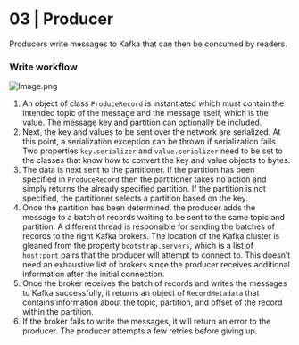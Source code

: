 # 03 | Producer

Producers write messages to Kafka that can then be consumed by readers.

### Write workflow

![Image.png](https://res.craft.do/user/full/ff254a62-8b8f-1fb3-8fb0-7eba2a9eb4d4/doc/F290208A-B03E-4CDC-BA7F-3F7113B5CD16/478C3DEB-208B-427B-9419-6CCB4358EBE3_2/ZB1RRvXxyqxiTXKO6FlidtkSVgHNfiDIR2xC1jyYmR8z/Image.png)

1. An object of class `ProduceRecord` is instantiated which must contain the intended topic of the message and the message itself, which is the value. The message key and partition can optionally be included.
2. Next, the key and values to be sent over the network are serialized. At this point, a serialization exception can be thrown if serialization fails. Two properties `key.serializer` and `value.serializer` need to be set to the classes that know how to convert the key and value objects to bytes.
3. The data is next sent to the partitioner. If the partition has been specified in `ProduceRecord` then the partitioner takes no action and simply returns the already specified partition. If the partition is not specified, the partitioner selects a partition based on the key.
4. Once the partition has been determined, the producer adds the message to a batch of records waiting to be sent to the same topic and partition. A different thread is responsible for sending the batches of records to the right Kafka brokers. The location of the Kafka cluster is gleaned from the property `bootstrap.servers`, which is a list of `host:port` pairs that the producer will attempt to connect to. This doesn’t need an exhaustive list of brokers since the producer receives additional information after the initial connection.
5. Once the broker receives the batch of records and writes the messages to Kafka successfully, it returns an object of `RecordMetadata` that contains information about the topic, partition, and offset of the record within the partition.
6. If the broker fails to write the messages, it will return an error to the producer. The producer attempts a few retries before giving up.

